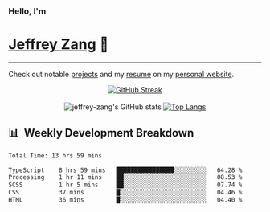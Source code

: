 
### Hello, I'm 
# [Jeffrey Zang](https://www.linkedin.com/in/jeffreyzang/) 🦀

---

Check out notable [projects](https://jeffz.dev/projects) and my [resume](https://jeffz.dev/resume) on my [personal website](https://jeffz.dev/).

<div align = 'center'>

[![GitHub Streak](https://github-readme-streak-stats.herokuapp.com/?user=jeffrey-zang&theme=tokyonight)](https://git.io/streak-stats)
<br></br>
![jeffrey-zang's GitHub stats](https://github-readme-stats.vercel.app/api?username=jeffrey-zang&show_icons=true&theme=tokyonight&hide_rank=true&hide=stars) 
[![Top Langs](https://github-readme-stats.vercel.app/api/top-langs/?username=jeffrey-zang&hide=ShaderLab,HLSL&layout=compact&theme=tokyonight)](https://github.com/anuraghazra/github-readme-stats)

</div>

## 📊 &nbsp;Weekly Development Breakdown
<!--START_SECTION:waka-->

```txt
Total Time: 13 hrs 59 mins

TypeScript    8 hrs 59 mins   ████████████████░░░░░░░░░   64.28 %
Processing    1 hr 11 mins    ██░░░░░░░░░░░░░░░░░░░░░░░   08.53 %
SCSS          1 hr 5 mins     ██░░░░░░░░░░░░░░░░░░░░░░░   07.74 %
CSS           37 mins         █░░░░░░░░░░░░░░░░░░░░░░░░   04.46 %
HTML          36 mins         █░░░░░░░░░░░░░░░░░░░░░░░░   04.40 %
```

<!--END_SECTION:waka-->

